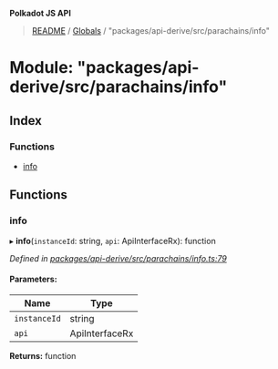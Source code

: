 **Polkadot JS API**

> [README](../README.md) / [Globals](../globals.md) / "packages/api-derive/src/parachains/info"

# Module: "packages/api-derive/src/parachains/info"

## Index

### Functions

* [info](_packages_api_derive_src_parachains_info_.md#info)

## Functions

### info

▸ **info**(`instanceId`: string, `api`: ApiInterfaceRx): function

*Defined in [packages/api-derive/src/parachains/info.ts:79](https://github.com/polkadot-js/api/blob/7fd45f63d/packages/api-derive/src/parachains/info.ts#L79)*

#### Parameters:

Name | Type |
------ | ------ |
`instanceId` | string |
`api` | ApiInterfaceRx |

**Returns:** function
